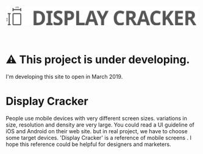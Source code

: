 <p align="center">
  <img height="50" src="./src/assets/icon-and-text.svg">
</p>
<p>&nbsp;</p>

# ⚠️ This project is under developing.
I'm developing this site to open in March 2019.

# Display Cracker
People use mobile devices with very different screen sizes. variations in size, resolution and density are very large. You could read a UI guideline of iOS and Android on their web site. but in real project, we have to choose some target devices. 'Display Cracker' is a reference of mobile screens . I hope this reference could be helpful for designers and marketers.